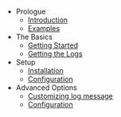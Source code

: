 - Prologue
    - [Introduction](/docs/{{version}}/introduction)
    - [Examples](/docs/{{version}}/examples)
- The Basics
    - [Getting Started](/docs/{{version}}/getting-started)
    - [Getting the Logs](/docs/{{version}}/getting-logs)
- Setup
    - [Installation](/docs/{{version}}/installation)
    - [Configuration](/docs/{{version}}/configuration)
- Advanced Options
    - [Customizing log message](/docs/{{version}}/customizing)
    - [Configuration](/docs/{{version}}/configuration)
